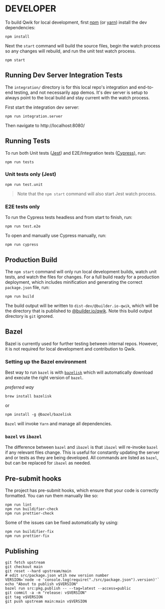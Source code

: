 # DEVELOPER

To build Qwik for local development, first [npm](https://docs.npmjs.com/) (or [yarn](https://yarnpkg.com/)) install the dev dependencies:

```
npm install
```

Next the `start` command will build the source files, begin the watch process so any
changes will rebuild, and run the unit test watch process.

```
npm start
```

## Running Dev Server Integration Tests

The `integration/` directory is for this local repo's integration and end-to-end testing, and not necessarily app demos. It's dev server is setup to always point to the local build and stay current with the watch process.

First start the integration dev server:

```
npm run integration.server
```

Then navigate to http://localhost:8080/

## Running Tests

To run both Unit tests ([Jest](https://jestjs.io/)) and E2E/Integration tests ([Cypress](https://www.cypress.io/)), run:

```
npm run tests
```

### Unit tests only (Jest)

```
npm run test.unit
```

> Note that the `npm start` command will also start Jest watch process.

### E2E tests only

To run the Cypress tests headless and from start to finish, run:

```
npm run test.e2e
```

To open and manually use Cypress manually, run:

```
npm run cypress
```

## Production Build

The `npm start` command will only run local development builds, watch unit tests, and watch the files for changes. For a full build ready for a production deployment, which includes minification and generating the correct `package.json` file, run:

```
npm run build
```

The build output will be written to `dist-dev/@builder.io-qwik`, which will be the directory that is published
to [@builder.io/qwik](https://www.npmjs.com/package/@builder.io/qwik). Note this build output directory is `git` ignored.

## Bazel

Bazel is currently used for further testing between internal repos. However, it is not required for local development and contribution to Qwik.

### Setting up the Bazel environment

Best way to run `bazel` is with [`bazelisk`](https://github.com/bazelbuild/bazelisk) which will automatically download and execute the right version of `bazel`.

_preferred way_

```
brew install bazelisk
```

or

```
npm install -g @bazel/bazelisk
```

`Bazel` will invoke `Yarn` and manage all dependencies.

### `bazel` vs `ibazel`

The difference between `bazel` and `ibazel` is that `ibazel` will re-invoke `bazel` if any relevant files change. This is useful for constantly updating the server and or tests as they are being developed. All commands are listed as `bazel`, but can be replaced for `ibazel` as needed.

## Pre-submit hooks

The project has pre-submit hooks, which ensure that your code is correctly formatted. You can run them manually like so:

```
npm run lint
npm run buildifier-check
npm run prettier-check
```

Some of the issues can be fixed automatically by using:

```
npm run buildifier-fix
npm run prettier-fix
```

## Publishing

```
git fetch upstream
git checkout main
git reset --hard upstream/main
# edit src/package.json wtih new version number
VERSION=`node -e 'console.log(require("./src/package.json").version)'`
echo "About to publish v$VERSION"
bazel run src:pkg.publish -- --tag=latest --access=public
git commit -a -m "release: v$VERSION"
git tag v$VERSION
git push upstream main:main v$VERSION
```
